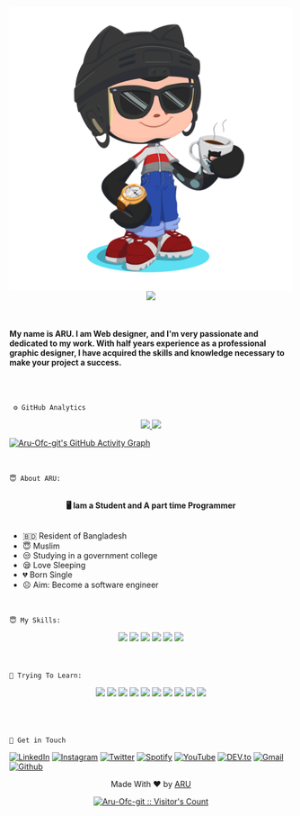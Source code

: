 <!---GitHub README --->
<!--MetaTag-->
<meta name="description" content="Iam a small programmer">
<div align="center">
<meta name="keywords" content="ARU,Aru Bomber,Mr.Aru, Itz Aru, Ariful Islam">
    <img align="center" alt="" src="images/aru_github_picture.png">
</div>


<div align="center">
    <img src="https://readme-typing-svg.herokuapp.com?color=tomato&size=50&center=true&vCenter=true&width=600&height=50&lines=Hi+👋,+I'm+ARU;Student+at+XII+class;Freelancer;Web-Developer" />
</div>
<br>
<br>
<p><b>My name is ARU. I am Web designer, and I'm very passionate and dedicated to my work. With half years experience as a professional graphic designer, I have acquired the skills and knowledge necessary to make your project a success.</b></p>
<br>
<br>


`` ⚙️ GitHub Analytics``
<p align="center">
<a href="https://github.com/Aru-Ofc-git">
  <img height="180em" src="https://github-readme-stats-eight-theta.vercel.app/api?username=Aru-Ofc-git&show_icons=true&theme=algolia&include_all_commits=true&count_private=true"/>
  <img height="180em" src="https://github-readme-stats-eight-theta.vercel.app/api/top-langs/?username=Aru-Ofc-git&layout=compact&langs_count=10&theme=algolia"/>

[![Aru-Ofc-git's GitHub Activity Graph](https://activity-graph.herokuapp.com/graph?username=Aru-Ofc-git&theme=react-dark)](Aru-Ofc-git)



</a>
</p>
<br>


`` 😇 About ARU:  ``

<div align="left">
<br>
<div align="center">
<b> 🖥️ Iam a Student and A part time Programmer</b>
<br>
<br>
</div>
<ul>
<li>🇧🇩 Resident of Bangladesh</li>
<li>😇 Muslim </li>
<li>😒 Studying in a government college </li>
<li>😪 Love Sleeping </li>
<li>💔 Born Single </li>
<li>☹️ Aim: Become a software engineer</li>
</ul>
<br>
</div>



``😇 My Skills: ``
<div align="center">
  <img src="https://img.shields.io/badge/-HTML-f06529?style=for-the-badge&logo=html5&logoColor=e34c26&labelColor=282828">
  <img src="https://img.shields.io/badge/-CSS-264de4?style=for-the-badge&logo=css3&logoColor=2965f1&labelColor=282828">
<img src="https://img.shields.io/badge/-JAVASCRIPT-F0DB4F?style=for-the-badge&logo=javascript&logoColor=F0DB4F&labelColor=282828">
<img src="https://img.shields.io/badge/-JQUERY-78cff5?style=for-the-badge&logo=jquery&logoColor=0769ad&labelColor=282828">
  <img src="https://img.shields.io/badge/-BOOTSTRAP-563d7c?style=for-the-badge&logo=bootstrap&logoColor=563d7c&labelColor=282828">
<img src="https://img.shields.io/badge/-JSON-f85a40?style=for-the-badge&logo=json&logoColor=f85a40&labelColor=282828">
<br>
<br>
<br>
</div>



`` 📖 Trying To Learn: ``
<div align="center">
<img src="https://img.shields.io/badge/-PHP-787CB5?style=for-the-badge&logo=php&logoColor=787CB5&labelColor=282828">
<img src="https://img.shields.io/badge/-Python-4B8BBE?style=for-the-badge&logo=python&logoColor=306998&labelColor=282828">
<img src="https://img.shields.io/badge/-Android Development-3DDC84?style=for-the-badge&logo=android&logoColor=3DDC84&labelColor=282828">
  <img src="https://img.shields.io/badge/-NODE JS-3C873A?style=for-the-badge&logo=node.js&logoColor=68A063&labelColor=282828">
<img src="https://img.shields.io/badge/-REACT-61DBFB?style=for-the-badge&logo=react&logoColor=61DBFB&labelColor=282828">
  <img src="https://img.shields.io/badge/-SASS-cc6699?style=for-the-badge&logo=sass&logoColor=cc6699&labelColor=282828">
<img src="https://img.shields.io/badge/-MongoDB-3FA037?style=for-the-badge&logo=mongodb&logoColor=4DB33D&labelColor=282828">
  <img src="https://img.shields.io/badge/-MySQL-00758f?style=for-the-badge&logo=mysql&logoColor=f29111&labelColor=282828">
<img src="https://img.shields.io/badge/-SHELL-ED1C24?style=for-the-badge&logo=shell&logoColor=ED1C24&labelColor=FFD500">
  <img src="https://img.shields.io/badge/-GO-29BEB0?style=for-the-badge&logo=go&logoColor=29BEB0&labelColor=282828">
<br>
<br>
<br>
<br>
</div>






`` 📡 Get in Touch `` 
<br>

<a href="https://www.facebook.com/Aru.Ofc" target="_blank"><img src="https://img.shields.io/badge/FACEBOOK-4267B2.svg?&style=flat-square&logo=facebook&logoColor=white" alt="LinkedIn"></a>
<a href="https://www.instagram.com/Aru.Ofc.Ins" target="_blank"><img src="https://img.shields.io/badge/Instagram-%23E4405F.svg?&style=flat-square&logo=instagram&logoColor=white" alt="Instagram"></a>
<a href="https://twitter.com/aru_ofc_twiter" target="_blank"><img src="https://img.shields.io/badge/Twitter-%231DA1F2.svg?&style=flat-square&logo=twitter&logoColor=white" alt="Twitter"></a>
<a href="https://open.spotify.com/user/rwvotqr02yuzpyfmkkri3b5k1?si=X4sohjMTTCmIMuniDJ5ECA&utm_source=copy-link" target="_blank"><img src="https://img.shields.io/badge/Spotify-%231ED760.svg?&style=flat-square&logo=spotify&logoColor=white" alt="Spotify"></a>
<a href="https://www.youtube.com/c/ARULyrics1" target="_blank"><img src="https://img.shields.io/badge/YouTube-FF0000.svg?&style=flat-square&logo=youtube&logoColor=white" alt="YouTube"></a>
<a href="https://dev.to/aruofc" target="_blank"><img src="https://img.shields.io/badge/DEV-%230A0A0A.svg?&style=flat-square&logo=DEV.to&logoColor=white" alt="DEV.to"></a>
<a href="mailto: arifulislam275m.com" target="_blank"><img src="https://img.shields.io/badge/Email-BB001B.svg?&style=flat-square&logo=gmail&logoColor=white" alt="Gmail"></a>
<a href="https://github.com/Aru-Ofc-git" target="_blank"><img src="https://img.shields.io/badge/GitHub-171515.svg?&style=flat-square&logo=github&logoColor=white" alt="Github"></a>



<p align="center">Made With ❤️ by <a href="https://www.facebook.com/Siillent.Killer.Arman">ARU</a> </p>




<div align="center">
<a href="https://gist.github.com/Aru-Ofc-git"><img src="https://profile-counter.glitch.me/{Aru-Ofc-git}/count.svg" alt="Aru-Ofc-git :: Visitor's Count" /></a>
</div>
